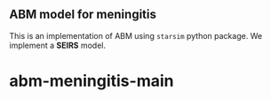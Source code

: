 ## ABM model for meningitis

This is an implementation of ABM using `starsim` python package.
We implement a **SEIRS** model.
# abm-meningitis-main
